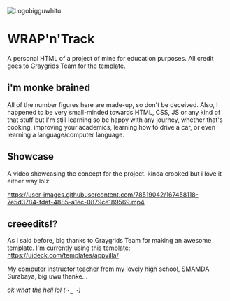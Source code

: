 ![Logobigguwhitu](https://hikrar14.github.io/wrapntrack.github.io/assets/images/wrap/logobigguwhituneuomorphism.png)

# WRAP'n'Track
A personal HTML of a project of mine for education purposes. All credit goes to Graygrids Team for the template.

## i'm monke brained
All of the number figures here are made-up, so don't be deceived. Also, I happened to be very small-minded towards HTML, CSS, JS or any kind of that stuff but I'm still learning so be happy with any journey, whether that's cooking, improving your academics, learning how to drive a car, or even learning a language/computer language.

## Showcase
A video showcasing the concept for the project. kinda crooked but i love it either way lolz

https://user-images.githubusercontent.com/78519042/167458118-7e5d3784-fdaf-4885-a1ec-0879ce189569.mp4

## creeedits!?
As I said before, big thanks to Graygrids Team for making an awesome template.
I'm currently using this template: https://uideck.com/templates/appvilla/

My computer instructor teacher from my lovely high school, SMAMDA Surabaya, 
big uwu thanke...

*ok what the hell lol (¬‿¬)*

